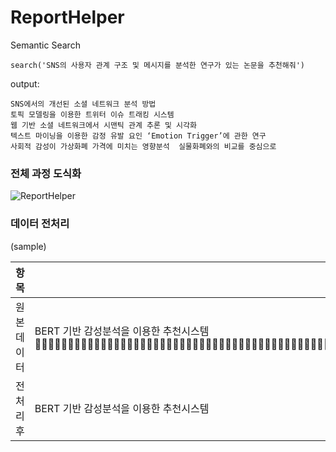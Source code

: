 # ReportHelper
Semantic Search

```
search('SNS의 사용자 관계 구조 및 메시지를 분석한 연구가 있는 논문을 추천해줘')
```
output:
```
SNS에서의 개선된 소셜 네트워크 분석 방법 
토픽 모델링을 이용한 트위터 이슈 트래킹 시스템 
웹 기반 소셜 네트워크에서 시맨틱 관계 추론 및 시각화 
텍스트 마이닝을 이용한 감정 유발 요인 ‘Emotion Trigger’에 관한 연구 
사회적 감성이 가상화폐 가격에 미치는 영향분석  실물화폐와의 비교를 중심으로 
```

### 전체 과정 도식화
![ReportHelper](https://github.com/user-attachments/assets/de90f819-fae3-41fe-935f-9761dd8cd011)

### 데이터 전처리
(sample)

| 항목             | 내용                                                                                       |
|------------------|--------------------------------------------------------------------------------------------|
| 원본 데이터      | BERT 기반 감성분석을 이용한 추천시스템 󰠏󰠏󰠏󰠏󰠏󰠏󰠏󰠏󰠏󰠏󰠏󰠏󰠏󰠏󰠏󰠏󰠏󰠏󰠏󰠏󰠏󰠏󰠏󰠏󰠏󰠏󰠏󰠏󰠏󰠏󰠏󰠏󰠏󰠏󰠏󰠏󰠏󰠏󰠏󰠏󰠏󰠏󰠏󰠏󰠏󰠏󰠏󰠏󰠏󰠏󰠏󰠏󰠏󰠏󰠏󰠏󰠏󰠏󰠏󰠏󰠏󰠏󰠏󰠏󰠏󰠏󰠏󰠏󰠏󰠏󰠏󰠏󰠏󰠏󰠏󰠏󰠏󰠏󰠏󰠏󰠏󰠏󰠏󰠏󰠏󰠏󰠏󰠏󰠏󰠏󰠏󰠏󰠏󰠏󰠏󰠏󰠏󰠏󰠏󰠏󰠏󰠏󰠏󰠏󰠏󰠏󰠏󰠏󰠏󰠏󰠏󰠏󰠏󰠏󰠏󰠏󰠏󰠏󰠏󰠏󰠏󰠏󰠏󰠏󰠏󰠏󰠏󰠏󰠏󰠏󰠏󰠏󰠏󰠏󰠏󰠏󰠏󰠏󰠏󰠏󰠏󰠏󰠏󰠏󰠏󰠏󰠏󰠏󰠏󰠏󰠏󰠏󰠏󰠏󰠏󰠏󰠏󰠏󰠏󰠏󰠏󰠏󰠏󰠏󰠏󰠏󰠏󰠏󰠏󰠏󰠏󰠏󰠏󰠏󰠏󰠏󰠏󰠏󰠏󰠏󰠏󰠏󰠏󰠏󰠏󰠏󰠏󰠏󰠏󰠏󰠏󰠏󰠏󰠏󰠏󰠏󰠏󰠏󰠏󰠏󰠏󰠏󰠏󰠏󰠏󰠏󰠏󰠏󰠏󰠏󰠏󰠏󰠏󰠏󰠏󰠏󰠏󰠏󰠏󰠏󰠏󰠏󰠏󰠏󰠏󰠏󰠏󰠏󰠏󰠏󰠏󰠏󰠏󰠏󰠏󰠏󰠏󰠏󰠏󰠏󰠏󰠏󰠏󰠏󰠏󰠏󰠏󰠏󰠏󰠏󰠏󰠏󰠏󰠏󰠏󰠏󰠏󰠏󰠏󰠏󰠏󰠏󰠏󰠏󰠏󰠏󰠏󰠏󰠏󰠏󰠏󰠏󰠏󰠏󰠏󰠏󰠏󰠏󰠏󰠏󰠏󰠏󰠏󰠏󰠏󰠏󰠏󰠏󰠏󰠏󰠏󰠏󰠏󰠏󰠏󰠏󰠏󰠏󰠏󰠏󰠏󰠏󰠏󰠏󰠏|
| 전처리 후        | BERT 기반 감성분석을 이용한 추천시스템
